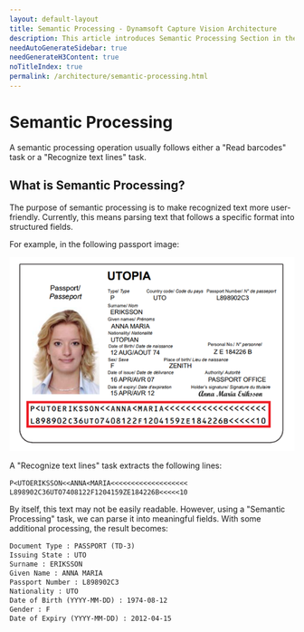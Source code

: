 ```yaml
---
layout: default-layout
title: Semantic Processing - Dynamsoft Capture Vision Architecture
description: This article introduces Semantic Processing Section in the Dynamsoft Capture Vision architecture.
needAutoGenerateSidebar: true
needGenerateH3Content: true
noTitleIndex: true
permalink: /architecture/semantic-processing.html
---
```


# Semantic Processing

A semantic processing operation usually follows either a "Read barcodes" task or a "Recognize text lines" task.

## What is Semantic Processing?

The purpose of semantic processing is to make recognized text more user-friendly. Currently, this means parsing text that follows a specific format into structured fields.  

For example, in the following passport image:

![semantic-processing-sample image](assets/semantic-processing-sample.png)

A "Recognize text lines" task extracts the following lines:

```text
P<UTOERIKSSON<<ANNA<MARIA<<<<<<<<<<<<<<<<<<<
L898902C36UTO7408122F1204159ZE184226B<<<<<10
```

By itself, this text may not be easily readable. However, using a "Semantic Processing" task, we can parse it into meaningful fields. With some additional processing, the result becomes:

```text
Document Type : PASSPORT (TD-3)
Issuing State : UTO
Surname : ERIKSSON
Given Name : ANNA MARIA
Passport Number : L898902C3
Nationality : UTO
Date of Birth (YYYY-MM-DD) : 1974-08-12
Gender : F
Date of Expiry (YYYY-MM-DD) : 2012-04-15
```
